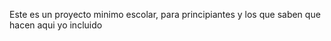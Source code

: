 Este es un proyecto minimo escolar, 
para principiantes y los que saben que hacen aqui 
yo incluido
